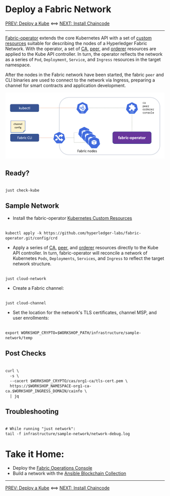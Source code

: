 # Deploy a Fabric Network

[PREV: Deploy a Kube](10-kube.md) <==> [NEXT: Install Chaincode](30-chaincode.md)

---

[Fabric-operator](https://github.com/hyperledger-labs/fabric-operator) extends the core Kubernetes API with a set of
[custom resources](https://kubernetes.io/docs/concepts/extend-kubernetes/api-extension/custom-resources/) suitable for
describing the nodes of a Hyperledger Fabric Network.  With the operator, a set of [CA](../../infrastructure/sample-network/config/cas),
[peer](../../infrastructure/sample-network/config/peers), and [orderer](../../infrastructure/sample-network/config/orderers)
resources are applied to the Kube API controller.  In turn, the operator reflects the network as a series of `Pod`,
`Deployment`, `Service`, and `Ingress` resources in the target namespace.

After the nodes in the Fabric network have been started, the fabric `peer` and CLI binaries are used to connect to the
network via Ingress, preparing a channel for smart contracts and application development. 

![Fabric Operator](../images/CloudReady/20-fabric.png)


## Ready?

```shell

just check-kube

```

## Sample Network

- Install the fabric-operator [Kubernetes Custom Resources](https://kubernetes.io/docs/concepts/extend-kubernetes/api-extension/custom-resources/)
```shell

kubectl apply -k https://github.com/hyperledger-labs/fabric-operator.git/config/crd

```

- Apply a series of [CA](../../infrastructure/sample-network/config/cas), [peer](../../infrastructure/sample-network/config/peers),
  and [orderer](../../infrastructure/sample-network/config/orderers) resources directly to the Kube API controller.  In
  turn, fabric-operator will reconcile a network of Kubernetes `Pods`, `Deployments`, `Services`, and `Ingress` to
  reflect the target network structure.
```shell

just cloud-network

```

- Create a Fabric channel:
```shell

just cloud-channel

```

- Set the location for the network's TLS certificates, channel MSP, and user enrollments:
```shell

export WORKSHOP_CRYPTO=$WORKSHOP_PATH/infrastructure/sample-network/temp

```


## Post Checks

```shell

curl \
  -s \
  --cacert $WORKSHOP_CRYPTO/cas/org1-ca/tls-cert.pem \
  https://$WORKSHOP_NAMESPACE-org1-ca-ca.$WORKSHOP_INGRESS_DOMAIN/cainfo \
  | jq

```

## Troubleshooting

```shell

# While running "just network":
tail -f infrastructure/sample-network/network-debug.log

```


# Take it Home:  

- Deploy the [Fabric Operations Console](21-fabric-operations-console.md)
- Build a network with the [Ansible Blockchain Collection](22-fabric-ansible-collection.md)


---

[PREV: Deploy a Kube](10-kube.md) <==> [NEXT: Install Chaincode](30-chaincode.md)
